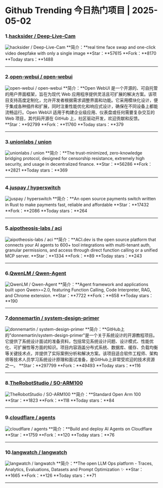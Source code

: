 # Github Trending 今日热门项目 | 2025-05-02
### 1.[hacksider / Deep-Live-Cam](https://github.com/hacksider/Deep-Live-Cam)

![hacksider / Deep-Live-Cam](https://opengraph.githubassets.com/8eb12040efb25aaf49d8bef66bd67ff34b14fd6101dcf5b27be123d1572f0505/hacksider/Deep-Live-Cam)
**简介：**real time face swap and one-click video deepfake with only a single image
**Star：**57615
**Fork：**8170
**Today stars：**1488

---

### 2.[open-webui / open-webui](https://github.com/open-webui/open-webui)

![open-webui / open-webui](https://repository-images.githubusercontent.com/701547123/f79536d6-99ca-4e42-b269-0491a330d26b)
**简介：**Open WebUI 是一个开源的、可自托管的用户界面框架，旨在为现代 Web 应用程序提供灵活且可扩展的解决方案。该项目支持高度定制化，允许开发者根据需求调整界面和功能。它采用模块化设计，便于集成各种插件和扩展，同时注重性能优化和响应式设计，确保在不同设备上都能流畅运行。Open WebUI 适用于构建企业级应用、仪表盘或任何需要复杂交互的 Web 项目，其代码开源在 GitHub 上，社区驱动开发，欢迎贡献和反馈。
**Star：**92799
**Fork：**11760
**Today stars：**379

---

### 3.[unionlabs / union](https://github.com/unionlabs/union)

![unionlabs / union](https://repository-images.githubusercontent.com/641656392/85020dea-7fa5-43fc-84b6-97a8fb893bfb)
**简介：**The trust-minimized, zero-knowledge bridging protocol, designed for censorship resistance, extremely high security, and usage in decentralized finance.
**Star：**56286
**Fork：**2821
**Today stars：**369

---

### 4.[juspay / hyperswitch](https://github.com/juspay/hyperswitch)

![juspay / hyperswitch](https://repository-images.githubusercontent.com/552877440/fd8b83bc-a093-4f7b-9e16-a0cd1f9f8572)
**简介：**An open source payments switch written in Rust to make payments fast, reliable and affordable
**Star：**17432
**Fork：**2086
**Today stars：**264

---

### 5.[aipotheosis-labs / aci](https://github.com/aipotheosis-labs/aci)

![aipotheosis-labs / aci](https://opengraph.githubassets.com/88b3dfa301bd479080472f39f3404c9ccaf2538c9304117a99674b6b8fa54661/aipotheosis-labs/aci)
**简介：**ACI.dev is the open source platform that connects your AI agents to 600+ tool integrations with multi-tenant auth, granular permissions, and access through direct function calling or a unified MCP server.
**Star：**1334
**Fork：**89
**Today stars：**243

---

### 6.[QwenLM / Qwen-Agent](https://github.com/QwenLM/Qwen-Agent)

![QwenLM / Qwen-Agent](https://opengraph.githubassets.com/e9f7399b47050b69c0cf9a39416a460e332721004f532b3a2c4b42452dbd1fa5/QwenLM/Qwen-Agent)
**简介：**Agent framework and applications built upon Qwen>=2.0, featuring Function Calling, Code Interpreter, RAG, and Chrome extension.
**Star：**7722
**Fork：**658
**Today stars：**190

---

### 7.[donnemartin / system-design-primer](https://github.com/donnemartin/system-design-primer)

![donnemartin / system-design-primer](https://opengraph.githubassets.com/aa31055d082ae630be289833538a91d459cb6a9651cc1fc84966f99bc005ec14/donnemartin/system-design-primer)
**简介：**GitHub上的"donnemartin/system-design-primer"是一个关于系统设计的开源教程项目。它提供了系统设计面试的准备资料，包括常见系统设计问题、设计模式、性能优化、可扩展性等方面的知识。项目内容涵盖分布式系统、数据库、缓存、负载均衡等关键技术点，并提供了实际案例分析和解决方案。该项目适合软件工程师、架构师等技术人员学习系统设计原理和面试准备，是GitHub上非常受欢迎的技术资源之一。
**Star：**297799
**Fork：**49493
**Today stars：**116

---

### 8.[TheRobotStudio / SO-ARM100](https://github.com/TheRobotStudio/SO-ARM100)

![TheRobotStudio / SO-ARM100](https://opengraph.githubassets.com/6325fd40df8a2d496baa650ca7981e3cdf32e561fe9dcffd50255568040721cc/TheRobotStudio/SO-ARM100)
**简介：**Standard Open Arm 100
**Star：**1823
**Fork：**118
**Today stars：**84

---

### 9.[cloudflare / agents](https://github.com/cloudflare/agents)

![cloudflare / agents](https://opengraph.githubassets.com/1258c88b4053808678249759ede7a0b1ac878311932a12ad8398ab28f10a36f6/cloudflare/agents)
**简介：**Build and deploy AI Agents on Cloudflare
**Star：**1759
**Fork：**120
**Today stars：**76

---

### 10.[langwatch / langwatch](https://github.com/langwatch/langwatch)

![langwatch / langwatch](https://opengraph.githubassets.com/c47be4333836dcbe87be1040f7259db5c3185938454a4c9a1c5f071cf3006fbd/langwatch/langwatch)
**简介：**The open LLM Ops platform - Traces, Analytics, Evaluations, Datasets and Prompt Optimization ✨
**Star：**1665
**Fork：**126
**Today stars：**71

---


